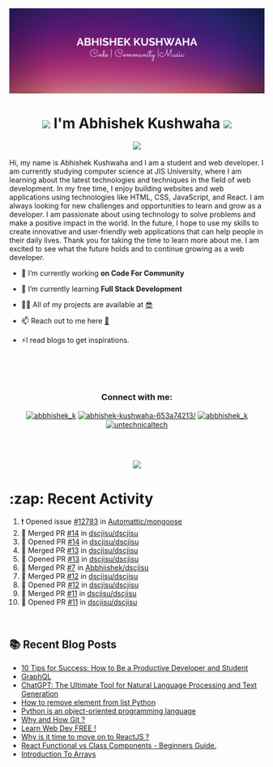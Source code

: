 <img src="./profileheader.png">

<h1 align="center"> <img src="https://c.tenor.com/HO7EBVsu04oAAAAi/pikachu-pokemon.gif" width="50"> I'm Abhishek Kushwaha <img src="https://cdn.discordapp.com/emojis/852778687958482944.gif?v=1" width="50"></h1>
<p align="center">
  <img src="https://readme-typing-svg.herokuapp.com?color=00FFFF&width=380&height=45&lines=UG+at+JIS+UNIVERSITY;GDSC+Lead+22;Discord+Bot+Developer;Full+Stack+Developer;Open-Source+Enthusiast;Nice+To+Meet+You+...;&center=true">
  </p>





Hi, my name is Abhishek Kushwaha and I am a student and web developer.
I am currently studying computer science at JIS University, where I am learning about the latest technologies and techniques in the field of web development.
In my free time, I enjoy building websites and web applications using technologies like HTML, CSS, JavaScript, and React. I am always looking for new challenges and opportunities to learn and grow as a developer.
I am passionate about using technology to solve problems and make a positive impact in the world. In the future, I hope to use my skills to create innovative and user-friendly web applications that can help people in their daily lives.
Thank you for taking the time to learn more about me. I am excited to see what the future holds and to continue growing as a web developer.



- 🔭 I’m currently working **on Code For Community**

- 🌱 I’m currently learning **Full Stack Development**

- 👨‍💻 All of my projects are available at [😎](https://github.com/Abbhiishek)

- 📫 Reach out to me here **[📧](abhishekkushwaha1479@gmail.com)**

- ⚡I read blogs to get inspirations.

<br>
<br>
<br>

<h3  align="center">Connect with me:</h3>
<p  align="center">
<a href="https://twitter.com/abbhishek_k" target="blank"><img align="center" src="https://raw.githubusercontent.com/rahuldkjain/github-profile-readme-generator/master/src/images/icons/Social/twitter.svg" alt="abbhishek_k" height="30" width="40" /></a>
<a href="https://linkedin.com/in/abhishek-kushwaha-653a74213/" target="blank"><img align="center" src="https://raw.githubusercontent.com/rahuldkjain/github-profile-readme-generator/master/src/images/icons/Social/linked-in-alt.svg" alt="abhishek-kushwaha-653a74213/" height="30" width="40" /></a>
<a href="https://instagram.com/abbhishek_k" target="blank"><img align="center" src="https://raw.githubusercontent.com/rahuldkjain/github-profile-readme-generator/master/src/images/icons/Social/instagram.svg" alt="abbhishek_k" height="30" width="40" /></a>
<a href="https://www.youtube.com/c/UCDV_cwac9byivL5hvpU9mHQ" target="blank"><img align="center" src="https://raw.githubusercontent.com/rahuldkjain/github-profile-readme-generator/master/src/images/icons/Social/youtube.svg" alt="untechnicaltech" height="30" width="40" /></a>

</p>
<br>
<br>
<p align="center">

<img src="https://www.holopin.io/api/user/board?user=abbhiishek" >
<h1>:zap: Recent Activity</h1>

<!--START_SECTION:activity-->
1. ❗️ Opened issue [#12783](https://github.com/Automattic/mongoose/issues/12783) in [Automattic/mongoose](https://github.com/Automattic/mongoose)
2. 🎉 Merged PR [#14](https://github.com/dscjisu/dscjisu/pull/14) in [dscjisu/dscjisu](https://github.com/dscjisu/dscjisu)
3. 💪 Opened PR [#14](https://github.com/dscjisu/dscjisu/pull/14) in [dscjisu/dscjisu](https://github.com/dscjisu/dscjisu)
4. 🎉 Merged PR [#13](https://github.com/dscjisu/dscjisu/pull/13) in [dscjisu/dscjisu](https://github.com/dscjisu/dscjisu)
5. 💪 Opened PR [#13](https://github.com/dscjisu/dscjisu/pull/13) in [dscjisu/dscjisu](https://github.com/dscjisu/dscjisu)
6. 🎉 Merged PR [#7](https://github.com/Abbhiishek/dscjisu/pull/7) in [Abbhiishek/dscjisu](https://github.com/Abbhiishek/dscjisu)
7. 🎉 Merged PR [#12](https://github.com/dscjisu/dscjisu/pull/12) in [dscjisu/dscjisu](https://github.com/dscjisu/dscjisu)
8. 💪 Opened PR [#12](https://github.com/dscjisu/dscjisu/pull/12) in [dscjisu/dscjisu](https://github.com/dscjisu/dscjisu)
9. 🎉 Merged PR [#11](https://github.com/dscjisu/dscjisu/pull/11) in [dscjisu/dscjisu](https://github.com/dscjisu/dscjisu)
10. 💪 Opened PR [#11](https://github.com/dscjisu/dscjisu/pull/11) in [dscjisu/dscjisu](https://github.com/dscjisu/dscjisu)
<!--END_SECTION:activity-->
</p>
<br>

  
## :books: Recent Blog Posts

<!-- BLOG-POST-LIST:START -->
- [10 Tips for Success: How to Be a Productive Developer and Student](https://dev.to/abbhiishek/10-tips-for-success-how-to-be-a-productive-developer-and-student-440f)
- [GraphQL](https://dev.to/abbhiishek/graphql-2hc2)
- [ChatGPT: The Ultimate Tool for Natural Language Processing and Text Generation](https://dev.to/abbhiishek/chatgpt-the-ultimate-tool-for-natural-language-processing-and-text-generation-40ag)
- [How to remove element from list Python](https://dev.to/abbhiishek/how-to-remove-element-from-list-python-22d6)
- [Python is an object-oriented programming language](https://dev.to/abbhiishek/python-an-object-oriented-programming-language-2ob8)
- [Why and How Git ?](https://dev.to/abbhiishek/why-and-how-git--25cl)
- [Learn Web Dev FREE !](https://dev.to/abbhiishek/learn-web-dev-free--2pl9)
- [Why is it time to move on to ReactJS ?](https://dev.to/abbhiishek/why-is-it-time-to-move-on-to-reactjs--4na1)
- [React Functional vs Class Components - Beginners Guide.](https://dev.to/abbhiishek/react-functional-vs-class-components-beginners-guide-4ca3)
- [Introduction To Arrays](https://dev.to/abbhiishek/introduction-to-arrays-4d59)
<!-- BLOG-POST-LIST:END -->
